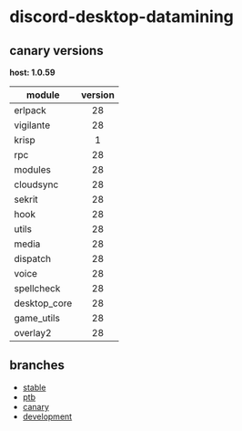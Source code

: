 # discord-desktop-datamining

## canary versions

**host: 1.0.59**

| module | version |
| ------ | :-----: |
| erlpack | 28 |
| vigilante | 28 |
| krisp | 1 |
| rpc | 28 |
| modules | 28 |
| cloudsync | 28 |
| sekrit | 28 |
| hook | 28 |
| utils | 28 |
| media | 28 |
| dispatch | 28 |
| voice | 28 |
| spellcheck | 28 |
| desktop_core | 28 |
| game_utils | 28 |
| overlay2 | 28 |

## branches

- [stable](https://github.com/OpenAsar/discord-desktop-datamining/tree/stable)
- [ptb](https://github.com/OpenAsar/discord-desktop-datamining/tree/ptb)
- [canary](https://github.com/OpenAsar/discord-desktop-datamining/tree/canary)
- [development](https://github.com/OpenAsar/discord-desktop-datamining/tree/development)